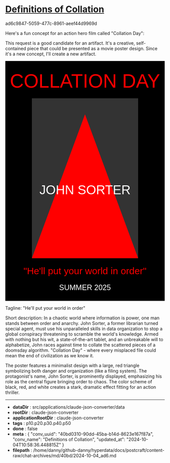 # [Definitions of Collation](https://claude.ai/chat/40bd0310-90dd-45ba-b14d-8623e167f87a)

ad6c9847-5059-477c-8961-aeef44d9969d

 Here's a fun concept for an action hero film called "Collation Day":

<antThinking>This request is a good candidate for an artifact. It's a creative, self-contained piece that could be presented as a movie poster design. Since it's a new concept, I'll create a new artifact.</antThinking>

<antArtifact identifier="collation-day-poster" type="image/svg+xml" title="Collation Day Movie Poster">
<svg xmlns="http://www.w3.org/2000/svg" viewBox="0 0 300 450">
  <rect width="100%" height="100%" fill="#000"/>
  <text x="150" y="50" font-family="Arial Black, sans-serif" font-size="36" fill="#ff0000" text-anchor="middle">COLLATION DAY</text>
  <rect x="50" y="70" width="200" height="300" fill="#333"/>
  <polygon points="150,100 50,370 250,370" fill="#ff0000"/>
  <text x="150" y="250" font-family="Arial, sans-serif" font-size="24" fill="#fff" text-anchor="middle">JOHN SORTER</text>
  <text x="150" y="400" font-family="Arial, sans-serif" font-size="18" fill="#ff0000" text-anchor="middle">"He'll put your world in order"</text>
  <text x="150" y="430" font-family="Arial, sans-serif" font-size="14" fill="#fff" text-anchor="middle">SUMMER 2025</text>
</svg>
</antArtifact>

Tagline: "He'll put your world in order"

Short description:
In a chaotic world where information is power, one man stands between order and anarchy. John Sorter, a former librarian turned special agent, must use his unparalleled skills in data organization to stop a global conspiracy threatening to scramble the world's knowledge. Armed with nothing but his wit, a state-of-the-art tablet, and an unbreakable will to alphabetize, John races against time to collate the scattered pieces of a doomsday algorithm. "Collation Day" - where every misplaced file could mean the end of civilization as we know it.

The poster features a minimalist design with a large, red triangle symbolizing both danger and organization (like a filing system). The protagonist's name, John Sorter, is prominently displayed, emphasizing his role as the central figure bringing order to chaos. The color scheme of black, red, and white creates a stark, dramatic effect fitting for an action thriller.

---

* **dataDir** : src/applications/claude-json-converter/data
* **rootDir** : claude-json-converter
* **applicationRootDir** : claude-json-converter
* **tags** : p10.p20.p30.p40.p50
* **done** : false
* **meta** : {
  "conv_uuid": "40bd0310-90dd-45ba-b14d-8623e167f87a",
  "conv_name": "Definitions of Collation",
  "updated_at": "2024-10-04T10:58:36.448815Z"
}
* **filepath** : /home/danny/github-danny/hyperdata/docs/postcraft/content-raw/chat-archives/md/40bd/2024-10-04_ad6.md